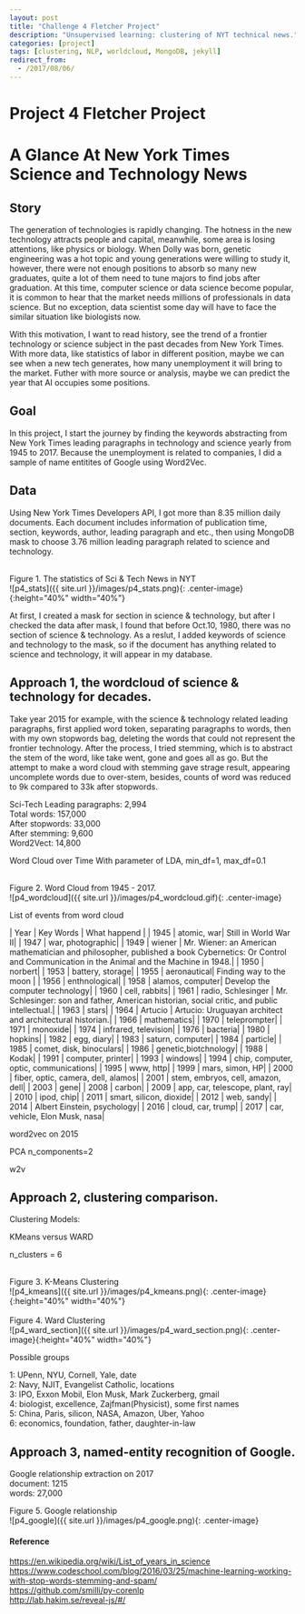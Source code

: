 ```yaml
---
layout: post
title: "Challenge 4 Fletcher Project"
description: "Unsupervised learning: clustering of NYT technical news."
categories: [project]
tags: [clustering, NLP, worldcloud, MongoDB, jekyll]
redirect_from:
  - /2017/08/06/
---
```


# Project 4 Fletcher Project 

# A Glance At New York Times Science and Technology News

## Story
The generation of technologies is rapidly changing. The hotness in the new technology attracts people and capital, meanwhile, some area is losing attentions, like physics or biology. When Dolly was born, genetic engineering was a hot topic and young generations were willing to study it, however, there were not enough positions to absorb so many new graduates, quite a lot of them need to tune majors to find jobs after graduation. At this time, computer science or data science become popular, it is common to hear that the market needs millions of professionals in data science. But no exception, data scientist some day will have to face the similar situation like biologists now. 

With this motivation, I want to read history, see the trend of a frontier technology or science subject in the past decades from New York Times. With more data, like statistics of labor in different position, maybe we can see when a new tech generates, how many unemployment it will bring to the market. Futher with more source or analysis, maybe we can predict the year that AI occupies some positions.
<br>

## Goal
In this project, I start the journey by finding the keywords abstracting from New York Times leading paragraphs in technology and science yearly from 1945 to 2017. Because the unemployment is related to companies, I did a sample of name entitites of Google using Word2Vec.

## Data
Using New York Times Developers API, I got more than 8.35 million daily documents. Each document includes information of publication time, section, keywords, author, leading paragraph and etc., then using MongoDB mask to choose 3.76 million leading paragraph related to science and technology.

<br>
Figure 1. The statistics of Sci & Tech News in NYT
<br>
![p4_stats]({{ site.url }}/images/p4_stats.png){: .center-image}{:height="40%" width="40%"}
<br>

At first, I created a mask for section in science & technology, but after I checked the data after mask, I found that before Oct.10, 1980, there was no section of science & technology. As a reslut, I added keywords of science and technology to the mask, so if the document has anything related to science and technology, it will appear in my database.

## Approach 1, the wordcloud of science & technology for decades.

Take year 2015 for example, with the science & technology related leading paragraphs, first applied word token, separating paragraphs to words, then with my own stopwords bag, deleting the words that could not represent the frontier technology. After the process, I tried stemming, which is to abstract the stem of the word, like take went, gone and goes all as go. But the attempt to make a word cloud with stemming gave strage result, appearing uncomplete words due to over-stem, besides, counts of word was reduced to 9k compared to 33k after stopwords.

Sci-Tech Leading paragraphs: 2,994
<br>
Total words: 157,000
<br>
After stopwords: 33,000
<br>
After stemming: 9,600
<br>
Word2Vect: 14,800

Word Cloud over Time
With parameter of LDA, min_df=1, max_df=0.1

<br>
Figure 2. Word Cloud from 1945 - 2017.
<br>
![p4_wordcloud]({{ site.url }}/images/p4_wordcloud.gif){: .center-image}
<br>

List of events from word cloud

| Year | Key Words | What happend |
| 1945 |			atomic, war| Still in World War II|
| 1947 |			war, photographic|
| 1949 |			wiener | Mr. Wiener: an American mathematician and philosopher, published a book Cybernetics: Or Control and Communication in the Animal and the Machine in 1948.|
| 1950 | 			norbert|
| 1953 |			battery, storage|
| 1955 |			aeronautical| Finding way to the moon |
| 1956 |			enthnological|
| 1958 | 			alamos, computer| Develop the computer technology|
| 1960 |			cell, rabbits|
| 1961 | 			radio, Schlesinger | Mr. Schlesinger: son and father, American historian, social critic, and public intellectual.|
| 1963 |			stars|
| 1964 |			Artucio | Artucio: Uruguayan architect and architectural historian.|
| 1966 |			mathematics|
| 1970 | 			teleprompter|
| 1971 |			monoxide|
| 1974 |			infrared, television|
| 1976 |			bacteria|
| 1980 | 			hopkins|
| 1982 |			egg, diary|
| 1983 |			saturn, computer|
| 1984 |			particle|
| 1985 |			comet, disk, binoculars|
| 1986 |			genetic,biotchnology|
| 1988 |			Kodak| 
| 1991 |			computer, printer|
| 1993 |			windows|
| 1994 |			chip, computer, optic, communications|
| 1995 |			www, http|
| 1999 |			mars, simon, HP|
| 2000 |			fiber, optic, camera, dell, alamos|
| 2001 |			stem, embryos, cell, amazon, dell|
| 2003 |			gene|
| 2008 |			carbon|
| 2009 |			app, car, telescope, plant, ray|
| 2010 |			ipod, chip|
| 2011 |			smart, silicon, dioxide|
| 2012 |			web, sandy|
| 2014 |			Albert Einstein, psychology|
| 2016 |			cloud, car, trump|
| 2017 |			car, vehicle, Elon Musk, nasa|
                    
                 
word2vec on 2015

PCA n_components=2

 w2v

## Approach 2, clustering comparison.


Clustering Models:

KMeans versus WARD

n_clusters = 6

 
 <br>
Figure 3. K-Means Clustering
<br>
![p4_kmeans]({{ site.url }}/images/p4_kmeans.png){: .center-image}{:height="40%" width="40%"}
<br>

 
<br>
Figure 4. Ward Clustering
<br>
![p4_ward_section]({{ site.url }}/images/p4_ward_section.png){: .center-image}{:height="40%" width="40%"}
<br>

Possible groups

1: UPenn, NYU, Cornell, Yale, date
<br>
2: Navy, NJIT, Evangelist Catholic, locations
<br>
3: IPO, Exxon Mobil, Elon Musk, Mark Zuckerberg, gmail
<br>
4: biologist, excellence, Zajfman(Physicist), some first names
<br>
5: China, Paris, silicon, NASA, Amazon, Uber, Yahoo
<br>
6: economics, foundation, father, daughter-in-law


## Approach 3, named-entity recognition of Google.

Google relationship extraction on 2017
<br>
document: 1215
<br>
words: 27,000


Figure 5. Google relationship
<br>
![p4_google]({{ site.url }}/images/p4_google.png){: .center-image}
<br>



#### Reference
https://en.wikipedia.org/wiki/List_of_years_in_science
<br>
https://www.codeschool.com/blog/2016/03/25/machine-learning-working-with-stop-words-stemming-and-spam/
<br>
https://github.com/smilli/py-corenlp
<br>
http://lab.hakim.se/reveal-js/#/